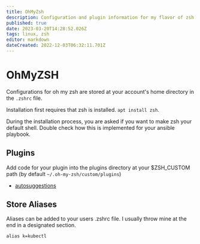 ```yaml
---
title: OhMyZsh
description: Configuration and plugin information for my flavor of zsh
published: true
date: 2023-03-20T14:28:52.026Z
tags: linux, zsh
editor: markdown
dateCreated: 2022-12-03T06:32:11.701Z
---
```


# OhMyZSH

Configurations for oh my zsh are stored at your account's home directory in the `.zshrc` file.

Installation first requires that zsh is installed. `apt install zsh`.

During the installation process, you are asked if you want to make zsh your default shell. Double check how this is implemented for your ansible playbook.

## Plugins

Add code for your plugin into the plugins directory at your $ZSH_CUSTOM path (by default `~/.oh-my-zsh/custom/plugins`)


- [autosuggestions](https://github.com/zsh-users/zsh-autosuggestions/blob/master/INSTALL.md)

## Store Aliases

Aliases can be added to your users .zshrc file. I usually throw mine at the end in a designated section. 

```
alias k=kubectl
```